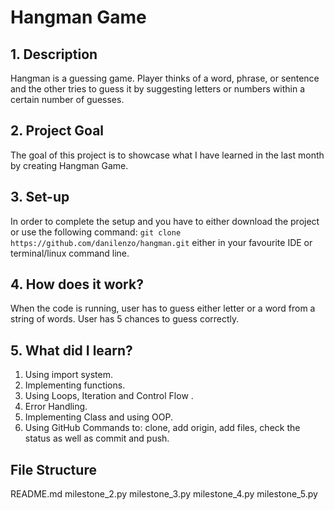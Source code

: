 # Hangman Game

## 1. Description

Hangman is a guessing game. Player thinks of a word, phrase, or sentence and the other tries to guess it by suggesting letters or numbers within a certain number of guesses.

## 2. Project Goal

The goal of this project is to showcase what I have learned in the last month by creating Hangman Game.

## 3. Set-up

In order to complete the setup and you have to either download the project or use the following command: `git clone https://github.com/danilenzo/hangman.git` either in your favourite IDE or terminal/linux command line.

## 4. How does it work?

When the code is running, user has to guess either letter or a word from a string of words. User has 5 chances to guess correctly.

## 5. What did I learn?

1. Using import system.
2. Implementing functions.
3. Using Loops, Iteration and Control Flow .
4. Error Handling.
5. Implementing Class and using OOP.
6. Using GitHub Commands to: clone, add origin, add files, check the status as well as commit and push.

## File Structure

README.md
milestone_2.py
milestone_3.py
milestone_4.py
milestone_5.py